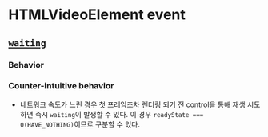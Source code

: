 # HTMLVideoElement event
## [`waiting`](https://html.spec.whatwg.org/multipage/media.html#event-media-waiting)
### Behavior
### Counter-intuitive behavior
- 네트워크 속도가 느린 경우 첫 프레임조차 렌더링 되기 전 control을 통해 재생 시도하면 즉시 `waiting`이 발생할 수 있다. 이 경우 `readyState === 0(HAVE_NOTHING)`이므로 구분할 수 있다.